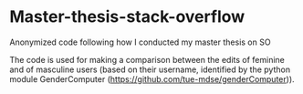 # Master-thesis-stack-overflow
Anonymized code following how I conducted my master thesis on SO


The code is used for making a comparison between the edits of feminine and of masculine users (based on their username, identified by the python module GenderComputer  (https://github.com/tue-mdse/genderComputer)). 


